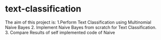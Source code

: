 # text-classification
The aim of this project is: 1.Perform Text Classification using Multinomial Naive Bayes 2. Implement Naive Bayes from scratch for Text Classification. 3. Compare Results of self implemented code of Naive 
